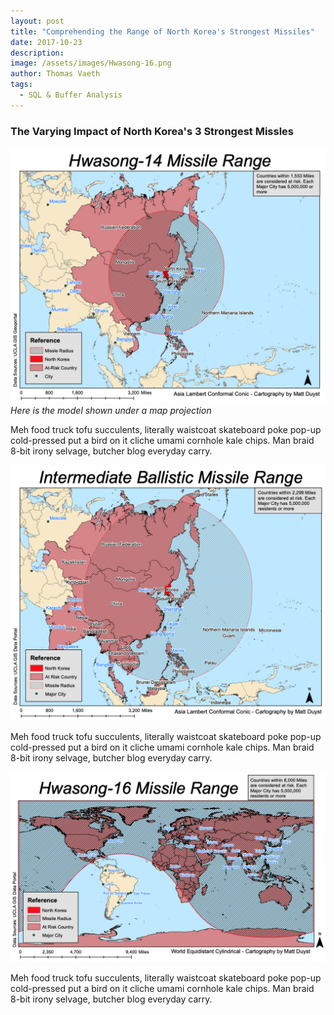 ```yaml
---
layout: post
title: "Comprehending the Range of North Korea's Strongest Missiles"
date: 2017-10-23
description: 
image: /assets/images/Hwasong-16.png
author: Thomas Vaeth
tags: 
  - SQL & Buffer Analysis
---
```


### The Varying Impact of North Korea's 3 Strongest Missles

![Map GIS](/assets/images/Hwasong-14.png)
*Here is the model shown under a map projection*

Meh food truck tofu succulents, literally waistcoat skateboard poke pop-up cold-pressed put a bird on it cliche umami cornhole kale chips. Man braid 8-bit irony selvage, butcher blog everyday carry.

![Placeholder](/assets/images/Intermediate-Ballistic.png)

Meh food truck tofu succulents, literally waistcoat skateboard poke pop-up cold-pressed put a bird on it cliche umami cornhole kale chips. Man braid 8-bit irony selvage, butcher blog everyday carry.

![Placeholder](/assets/images/Hwasong-16.png)

Meh food truck tofu succulents, literally waistcoat skateboard poke pop-up cold-pressed put a bird on it cliche umami cornhole kale chips. Man braid 8-bit irony selvage, butcher blog everyday carry.